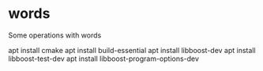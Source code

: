 # words
Some operations with words

apt install cmake
apt install build-essential
apt install libboost-dev
apt install libboost-test-dev
apt install libboost-program-options-dev
